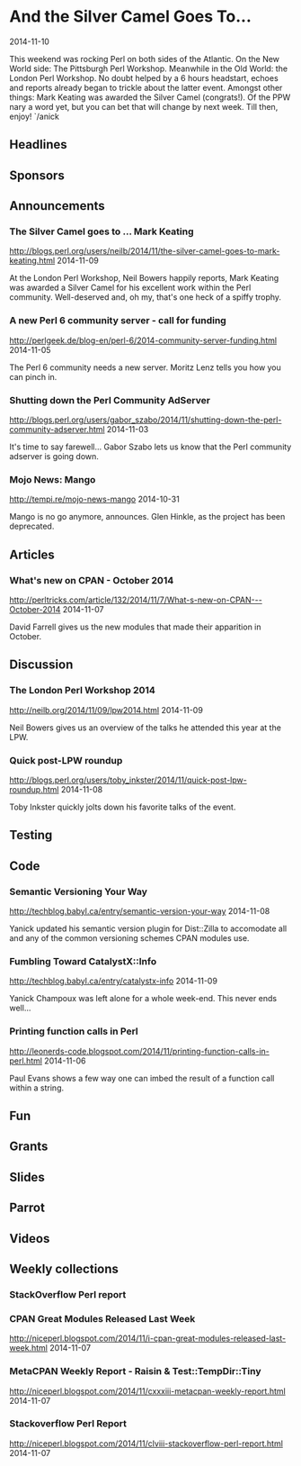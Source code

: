 # And the Silver Camel Goes To...
2014-11-10

This weekend was rocking Perl on both sides of the Atlantic. On the New World
side: The Pittsburgh Perl Workshop. Meanwhile in the Old World: the London
Perl Workshop. No doubt helped by a 6 hours headstart, echoes and reports already began to
trickle about the latter event. Amongst other things: Mark Keating was awarded
the Silver Camel (congrats!). Of the PPW nary a word yet, but you can bet
that will change by next week. Till then, enjoy! `/anick


## Headlines

## Sponsors

## Announcements

### The Silver Camel goes to ... Mark Keating
http://blogs.perl.org/users/neilb/2014/11/the-silver-camel-goes-to-mark-keating.html
2014-11-09

At the London Perl Workshop, Neil Bowers happily reports, Mark Keating was awarded a 
Silver Camel for his excellent work within the Perl community. Well-deserved
and, oh my, that's one heck of a spiffy trophy.

###  A new Perl 6 community server - call for funding
http://perlgeek.de/blog-en/perl-6/2014-community-server-funding.html
2014-11-05

The Perl 6 community needs a new server. Moritz Lenz tells you how you can
pinch in.



###  Shutting down the Perl Community AdServer
http://blogs.perl.org/users/gabor_szabo/2014/11/shutting-down-the-perl-community-adserver.html
2014-11-03

It's  time to say farewell...
Gabor Szabo lets us know that the Perl community adserver is going down.


###  Mojo News: Mango
http://tempi.re/mojo-news-mango
2014-10-31

Mango is no go anymore, announces. Glen Hinkle, as the project has been
deprecated. 


## Articles

###  What's new on CPAN - October 2014
http://perltricks.com/article/132/2014/11/7/What-s-new-on-CPAN---October-2014
2014-11-07

David Farrell gives us the new modules that made their apparition in October.



## Discussion

###  The London Perl Workshop 2014
http://neilb.org/2014/11/09/lpw2014.html
2014-11-09

Neil Bowers gives us an overview of the talks he attended this year at the
LPW.

### Quick post-LPW roundup 
http://blogs.perl.org/users/toby_inkster/2014/11/quick-post-lpw-roundup.html
2014-11-08

Toby Inkster quickly jolts down his favorite talks of the event.


## Testing

## Code

### Semantic Versioning Your Way
http://techblog.babyl.ca/entry/semantic-version-your-way
2014-11-08

Yanick updated his semantic version plugin for Dist::Zilla to accomodate all
and any of the common versioning schemes CPAN modules use.


###  Fumbling Toward CatalystX::Info
http://techblog.babyl.ca/entry/catalystx-info
2014-11-09

Yanick Champoux was left alone for a whole week-end. This never ends well...

### Printing function calls in Perl
http://leonerds-code.blogspot.com/2014/11/printing-function-calls-in-perl.html
2014-11-06

Paul Evans shows a few way one can imbed the result of a function call within
a string.

## Fun

## Grants

## Slides

## Parrot

## Videos

## Weekly collections

### StackOverflow Perl report

### CPAN Great Modules Released Last Week
http://niceperl.blogspot.com/2014/11/i-cpan-great-modules-released-last-week.html
2014-11-07

### MetaCPAN Weekly Report - Raisin & Test::TempDir::Tiny
http://niceperl.blogspot.com/2014/11/cxxxiii-metacpan-weekly-report.html
2014-11-07


### Stackoverflow Perl Report
http://niceperl.blogspot.com/2014/11/clviii-stackoverflow-perl-report.html
2014-11-07

